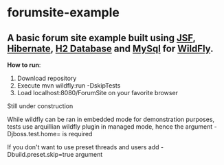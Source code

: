 # forumsite-example

## A basic forum site example built using [JSF](http://www.javaserverfaces.org/), [Hibernate](http://hibernate.org/), [H2 Database](http://www.h2database.com) and [MySql](http://www.mysql.com/) for [WildFly](http://wildfly.org/).
 
 
 
 **How to run**:
  1. Download repository
  2. Execute mvn wildfly:run -DskipTests
  5. Load localhost:8080/ForumSite on your favorite browser
  
  Still under construction
  
  While wildfly can be ran in embedded mode for demonstration purposes,
  tests use arquillian wildfly plugin in managed mode,
  hence the argument -Djboss.test.home=<path> is required 
  
  If you don't want to use preset threads and users add -Dbuild.preset.skip=true argument
     
  